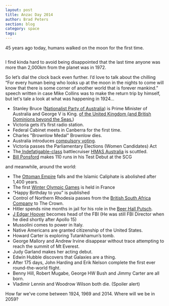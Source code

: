 ```yaml
---
layout: post
title: Anzac Day 2014
author: Brad Peters
section: blog
category: space
tags: 
---
```


45 years ago today, humans walked on the moon for the first time.

<div class="blog-image-right-landscape">
  <img src="https://upload.wikimedia.org/wikipedia/commons/thumb/2/27/Apollo_11_insignia.png/238px-Apollo_11_insignia.png" alt="" />
</div>

I find kinda hard to avoid being disappointed that the last time anyone was more than 2,000km from the planet was in 1972.

So let’s dial the clock back even further. I’d love to talk about the chilling “For every human being who looks up at the moon in the nights to come will know that there is some corner of another world that is forever mankind.” speech written in case Mike Collins was to make the return trip by himself, but let's tale a look at what was happening in 1924...
<ul>
	<li>Stanley Bruce (<a href="http://en.wikipedia.org/wiki/Nationalist_Party_of_Australia" target="_blank">Nationalist Party of Australia</a>) is Prime Minister of Australia and George V is King. <a href="http://en.wikipedia.org/wiki/Royal_Style_and_Titles_Act" target="_blank">of the United Kingdom (and British Dominions beyond the Seas.</a>)</li>
	<li>Victoria gets it’s first radio station.</li>
	<li>Federal Cabinet meets in Canberra for the first time.</li>
	<li>Charles "Brownlow Medal" Brownlow dies.</li>
	<li>Australia introduces <a href="http://en.wikipedia.org/wiki/Commonwealth_Electoral_Act_1918#1924_amendment" target="_blank">compulsory voting</a>.</li>
	<li>Victoria passes the Parliamentary Elections (Women Candidates) Act</li>
	<li>The<a href="http://en.wikipedia.org/wiki/Indefatigable-class_battlecruiser" target="_blank"> Indefatigable-class</a> battlecruiser <a href="http://en.wikipedia.org/wiki/HMAS_Australia_(1911)" target="_blank">HMAS Australia</a> is scuttled.</li>
	<li><a href="http://en.wikipedia.org/wiki/Bill_Ponsford" target="_blank">Bill Ponsford</a> makes 110 runs in his Test Debut at the SCG</li>
</ul>
and meanwhile, around the world:
<ul>
	<li>The <a href="http://en.wikipedia.org/wiki/Defeat_and_dissolution_of_the_Ottoman_Empire" target="_blank">Ottoman Empire</a> falls and the Islamic Caliphate is abolished after 1,400 years.</li>
	<li>The first <a href="http://en.wikipedia.org/wiki/Winter_Olympic_Games" target="_blank">Winter Olympic Games</a> is held in France</li>
	<li>“Happy Birthday to you” is published</li>
	<li>Control of Northern Rhodesia passes from the <a href="http://en.wikipedia.org/wiki/British_South_Africa_Company" target="_blank">British South Africa Company</a> to The Crown.</li>
	<li>Hitler spends nine months in jail for his role in the <a href="http://en.wikipedia.org/wiki/Beer_Hall_Putsch" target="_blank">Beer Hall Putsch</a>.</li>
	<li><a href="http://en.wikipedia.org/wiki/J._Edgar_Hoover" target="_blank">J Edgar Hoover</a> becomes head of the FBI (He was still FBI Director when he died shortly after Apollo 15)</li>
	<li>Mussolini comes to power in Italy.</li>
	<li>Native Americans are granted citizenship of the United States.</li>
	<li>Howard Carter is exploring Tutankhamun’s tomb.</li>
	<li>George Mallory and Andrew Irvine disappear without trace attempting to reach the summit of Mt Everest.</li>
	<li>Judy Garland makes her acting debut.</li>
	<li>Edwin Hubble discovers that Galaxies are a thing.</li>
	<li>After 175 days, John Harding and Erik Nelson complete the first ever round-the-world flight.</li>
	<li>Benny Hill, Robert Mugabe, George HW Bush and Jimmy Carter are all born.</li>
	<li>Vladimir Lennin and Woodrow Wilson both die. (Spoiler alert)</li>
</ul>
How far we've come between 1924, 1969 and 2014. Where will we be in 2059?